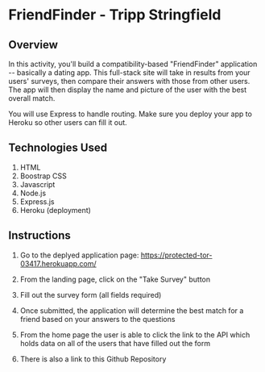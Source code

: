 # FriendFinder - Tripp Stringfield

## Overview

In this activity, you'll build a compatibility-based "FriendFinder" application -- basically a dating app. This full-stack site will take in results from your users' surveys, then compare their answers with those from other users. The app will then display the name and picture of the user with the best overall match.

You will use Express to handle routing. Make sure you deploy your app to Heroku so other users can fill it out.

## Technologies Used
1. HTML
2. Boostrap CSS
3. Javascript
4. Node.js
5. Express.js
6. Heroku (deployment)

## Instructions
1. Go to the deplyed application page: https://protected-tor-03417.herokuapp.com/

2. From the landing page, click on the "Take Survey" button

3. Fill out the survey form (all fields required)

4. Once submitted, the application will determine the best match for a friend based on your answers to the questions

5. From the home page the user is able to click the link to the API which holds data on all of the users that have filled out the form

6. There is also a link to this Github Repository


